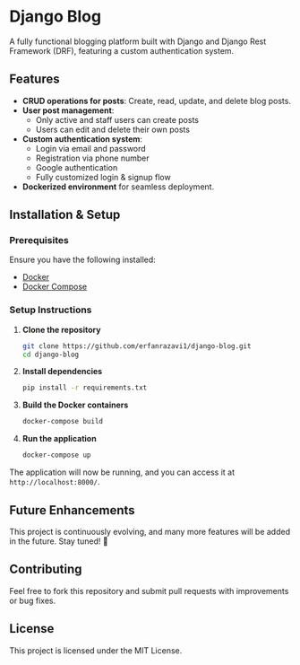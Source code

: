 # Django Blog

A fully functional blogging platform built with Django and Django Rest Framework (DRF), featuring a custom authentication system.

## Features

- **CRUD operations for posts**: Create, read, update, and delete blog posts.
- **User post management**:
  - Only active and staff users can create posts
  - Users can edit and delete their own posts
- **Custom authentication system**:
  - Login via email and password
  - Registration via phone number
  - Google authentication
  - Fully customized login & signup flow
- **Dockerized environment** for seamless deployment.

## Installation & Setup

### Prerequisites
Ensure you have the following installed:
- [Docker](https://www.docker.com/get-started)
- [Docker Compose](https://docs.docker.com/compose/install/)

### Setup Instructions

1. **Clone the repository**
   ```sh
   git clone https://github.com/erfanrazavi1/django-blog.git
   cd django-blog
   ```

2. **Install dependencies**
   ```sh
   pip install -r requirements.txt
   ```

3. **Build the Docker containers**
   ```sh
   docker-compose build
   ```

4. **Run the application**
   ```sh
   docker-compose up
   ```

The application will now be running, and you can access it at `http://localhost:8000/`.

## Future Enhancements
This project is continuously evolving, and many more features will be added in the future. Stay tuned! 🚀

## Contributing
Feel free to fork this repository and submit pull requests with improvements or bug fixes.

## License
This project is licensed under the MIT License.

